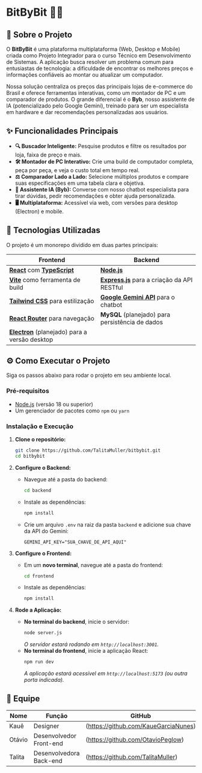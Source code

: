 # BitByBit 🤖✨

## 📖 Sobre o Projeto

O **BitByBit** é uma plataforma multiplataforma (Web, Desktop e Mobile) criada como Projeto Integrador para o curso Técnico em Desenvolvimento de Sistemas. A aplicação busca resolver um problema comum para entusiastas de tecnologia: a dificuldade de encontrar os melhores preços e informações confiáveis ao montar ou atualizar um computador.

Nossa solução centraliza os preços das principais lojas de e-commerce do Brasil e oferece ferramentas interativas, como um montador de PC e um comparador de produtos. O grande diferencial é o **Byb**, nosso assistente de IA (potencializado pelo Google Gemini), treinado para ser um especialista em hardware e dar recomendações personalizadas aos usuários.

## ✨ Funcionalidades Principais

- **🔍 Buscador Inteligente:** Pesquise produtos e filtre os resultados por loja, faixa de preço e mais.
- **🛠️ Montador de PC Interativo:** Crie uma build de computador completa, peça por peça, e veja o custo total em tempo real.
- **⚖️ Comparador Lado a Lado:** Selecione múltiplos produtos e compare suas especificações em uma tabela clara e objetiva.
- **🤖 Assistente IA (Byb):** Converse com nosso chatbot especialista para tirar dúvidas, pedir recomendações e obter ajuda personalizada.
- **🖥️ Multiplataforma:** Acessível via web, com versões para desktop (Electron) e mobile.

## 🚀 Tecnologias Utilizadas

O projeto é um monorepo dividido em duas partes principais:

| Frontend                                                                                             | Backend                                                                                                |
| ---------------------------------------------------------------------------------------------------- | ------------------------------------------------------------------------------------------------------ |
| [**React**](https://react.dev/) com [**TypeScript**](https://www.typescriptlang.org/)                | [**Node.js**](https://nodejs.org/)                                                                     |
| [**Vite**](https://vitejs.dev/) como ferramenta de build                                             | [**Express.js**](https://expressjs.com/) para a criação da API RESTful                                 |
| [**Tailwind CSS**](https://tailwindcss.com/) para estilização                                        | [**Google Gemini API**](https://ai.google.dev/) para o chatbot                                         |
| [**React Router**](https://reactrouter.com/) para navegação                                          | **MySQL** (planejado) para persistência de dados                                                       |
| [**Electron**](https://www.electronjs.org/) (planejado) para a versão desktop                        |                                                                                                        |

## ⚙️ Como Executar o Projeto

Siga os passos abaixo para rodar o projeto em seu ambiente local.

### Pré-requisitos
- [Node.js](https://nodejs.org/en) (versão 18 ou superior)
- Um gerenciador de pacotes como `npm` ou `yarn`

### Instalação e Execução

1.  **Clone o repositório:**
    ```bash
    git clone https://github.com/TalitaMuller/bitbybit.git
    cd bitbybit
    ```

2.  **Configure o Backend:**
    - Navegue até a pasta do backend:
        ```bash
        cd backend
        ```
    - Instale as dependências:
        ```bash
        npm install
        ```
    - Crie um arquivo `.env` na raiz da pasta `backend` e adicione sua chave da API do Gemini:
        ```
        GEMINI_API_KEY="SUA_CHAVE_DE_API_AQUI"
        ```

3.  **Configure o Frontend:**
    - Em um **novo terminal**, navegue até a pasta do frontend:
        ```bash
        cd frontend
        ```
    - Instale as dependências:
        ```bash
        npm install
        ```

4.  **Rode a Aplicação:**
    - **No terminal do backend**, inicie o servidor:
        ```bash
        node server.js
        ```
        *O servidor estará rodando em `http://localhost:3001`.*
    - **No terminal do frontend**, inicie a aplicação React:
        ```bash
        npm run dev
        ```
        *A aplicação estará acessível em `http://localhost:5173` (ou outra porta indicada).*


## 👥 Equipe

| Nome    | Função                               | GitHub                                     |
| ------- | ------------------------------------ | ------------------------------------------ |
| Kauê    | Designer                             | (https://github.com/KaueGarciaNunes)       |
| Otávio  | Desenvolvedor Front-end              | (https://github.com/OtavioPeglow)          |
| Talita  | Desenvolvedora Back-end              | (https://github.com/TalitaMuller)          |


